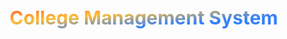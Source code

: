 
<svg width="500" height="100" viewBox="0 0 500 100" xmlns="http://www.w3.org/2000/svg">
  <defs>
    <linearGradient id="gradient" gradientTransform="rotate(45)">
      <stop offset="0%" stop-color="#ff5733" />
      <stop offset="50%" stop-color="#ffbd33" />
      <stop offset="100%" stop-color="#3380ff" />
    </linearGradient>
  </defs>
  <text x="50%" y="50%" font-size="30" font-weight="bold" fill="url(#gradient)" text-anchor="middle" dominant-baseline="middle">
    College Management System
  </text>
</svg>

